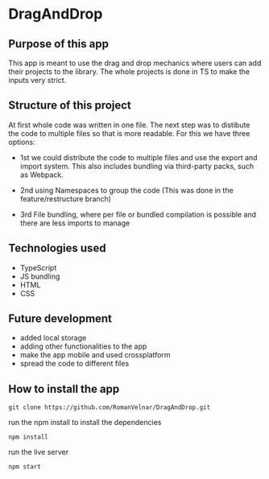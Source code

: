 # DragAndDrop
## Purpose of this app
This app is meant to use the drag and drop mechanics where users can add their projects to the library. The whole projects is done in TS to make the inputs very strict.

## Structure of this project
At first whole code was written in one file. The next step was to distibute the code to multiple files so that is more readable. For this we have three options:

- 1st we could distribute the code to multiple files and use the export and import system. This also includes bundling via third-party packs, such as Webpack.

- 2nd using Namespaces to group the code (This was done in the feature/restructure branch)

- 3rd File bundling, where per file or bundled compilation is possible and there are less imports to manage

## Technologies used
- TypeScript 
- JS bundling
- HTML 
- CSS

## Future development
- added local storage 
- adding other functionalities to the app
- make the app mobile and used crossplatform
- spread the code to different files


## How to install the app

```
git clone https://github.com/RomanVelnar/DragAndDrop.git
```

run the npm install to install the dependencies
```
npm install
```

run the live server 
```
npm start
```

